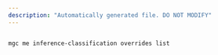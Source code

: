 ```yaml
---
description: "Automatically generated file. DO NOT MODIFY"
---
```


```cli

mgc me inference-classification overrides list

```